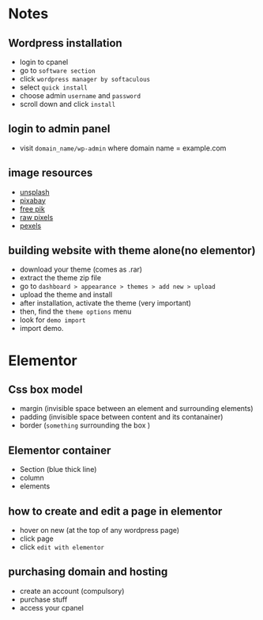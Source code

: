# Notes


## Wordpress installation

* login to cpanel
* go to `software section`
* click `wordpress manager by softaculous`
* select `quick install`
* choose admin `username` and `password`
* scroll down and click `install`

## login to admin panel

* visit `domain_name/wp-admin` where domain name = example.com


## image resources

* [unsplash](https://unsplash.com)
* [pixabay](https://pixabay.com)
* [free pik](https://freepik.com)
* [raw pixels](https://rawpixels.com)
* [pexels](https://pexels.com)


## building website with theme alone(no elementor)

* download your theme (comes as .rar)
* extract the theme zip file
* go to `dashboard > appearance > themes > add new > upload`
* upload the theme and install
* after installation, activate the theme (very important)
* then, find the `theme options` menu
* look for `demo import`
* import demo.


# Elementor

## Css box model 

* margin (invisible space between an element and surrounding elements)
* padding (invisible space between content and its contanainer)
* border (`something` surrounding the box )

## Elementor container

* Section (blue thick line)
* column
* elements


## how to create and edit a page in elementor

* hover on new (at the top of any wordpress page)
* click page
* click `edit with elementor`



## purchasing domain and hosting

* create an account (compulsory)
* purchase stuff
* access your cpanel


